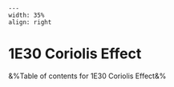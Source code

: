 
```{figure} /figures/busy.png
---
width: 35%
align: right
```
# 1E30 Coriolis Effect

&%Table of contents for 1E30 Coriolis Effect&%